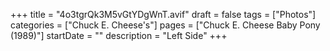 +++
title = "4o3tgrQk3M5vGtYDgWnT.avif"
draft = false
tags = ["Photos"]
categories = ["Chuck E. Cheese's"]
pages = ["Chuck E. Cheese Baby Pony (1989)"]
startDate = ""
description = "Left Side"
+++
